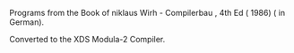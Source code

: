 Programs from the Book of niklaus Wirh - Compilerbau , 4th Ed ( 1986) ( in German).

Converted to the XDS Modula-2 Compiler.
